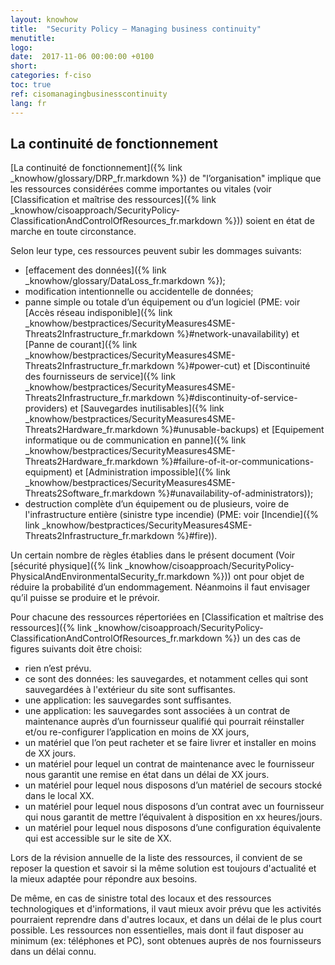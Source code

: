 ```yaml
---
layout: knowhow
title:  "Security Policy – Managing business continuity"
menutitle:
logo:
date:  2017-11-06 00:00:00 +0100
short:
categories: f-ciso
toc: true
ref: cisomanagingbusinesscontinuity
lang: fr
---
```

## La continuité de fonctionnement

[La continuité de fonctionnement]({% link _knowhow/glossary/DRP_fr.markdown %}) de "l’organisation" implique que les ressources considérées comme importantes ou vitales (voir [Classification et maîtrise des ressources]({% link _knowhow/cisoapproach/SecurityPolicy-ClassificationAndControlOfResources_fr.markdown %})) soient en état de marche en toute circonstance.

Selon leur type, ces ressources peuvent subir les dommages suivants:

* [effacement des données]({% link _knowhow/glossary/DataLoss_fr.markdown %});
* modification intentionnelle ou accidentelle de données;
* panne simple ou totale d’un équipement ou d’un logiciel (PME: voir [Accès réseau indisponible]({% link _knowhow/bestpractices/SecurityMeasures4SME-Threats2Infrastructure_fr.markdown %}#network-unavailability) et [Panne de courant]({% link _knowhow/bestpractices/SecurityMeasures4SME-Threats2Infrastructure_fr.markdown %}#power-cut) et [Discontinuité des fournisseurs de service]({% link _knowhow/bestpractices/SecurityMeasures4SME-Threats2Infrastructure_fr.markdown %}#discontinuity-of-service-providers) et [Sauvegardes inutilisables]({% link _knowhow/bestpractices/SecurityMeasures4SME-Threats2Hardware_fr.markdown %}#unusable-backups) et [Equipement informatique ou de communication en panne]({% link _knowhow/bestpractices/SecurityMeasures4SME-Threats2Hardware_fr.markdown %}#failure-of-it-or-communications-equipment) et [Administration impossible]({% link _knowhow/bestpractices/SecurityMeasures4SME-Threats2Software_fr.markdown %}#unavailability-of-administrators));
* destruction complète d’un équipement ou de plusieurs, voire de l'infrastructure entière (sinistre type incendie) (PME: voir  [Incendie]({% link _knowhow/bestpractices/SecurityMeasures4SME-Threats2Infrastructure_fr.markdown %}#fire)).

Un certain nombre de règles établies dans le présent document (Voir [sécurité physique]({% link _knowhow/cisoapproach/SecurityPolicy-PhysicalAndEnvironmentalSecurity_fr.markdown %})) ont pour objet de réduire la probabilité d’un endommagement. Néanmoins il faut envisager qu’il puisse se produire et le prévoir.

Pour chacune des ressources répertoriées en [Classification et maîtrise des ressources]({% link _knowhow/cisoapproach/SecurityPolicy-ClassificationAndControlOfResources_fr.markdown %}) un des cas de figures suivants doit être choisi:

* rien n’est prévu.
* ce sont des données: les sauvegardes, et notamment celles qui sont sauvegardées à l'extérieur du site sont suffisantes.
* une application: les sauvegardes sont suffisantes.
* une application: les sauvegardes sont associées à un contrat de maintenance auprès d’un fournisseur qualifié qui pourrait réinstaller et/ou re-configurer l’application en moins de XX jours,
* un matériel que l’on peut racheter et se faire livrer et installer en moins de XX jours.
* un matériel pour lequel un contrat de maintenance avec le fournisseur nous garantit une remise en état dans un délai de XX jours.
* un matériel pour lequel nous disposons d’un matériel de secours stocké dans le local XX.
* un matériel pour lequel nous disposons d’un contrat avec un fournisseur qui nous garantit de mettre l’équivalent à disposition en xx heures/jours.
* un matériel pour lequel nous disposons d’une configuration équivalente qui est accessible sur le site de XX.

Lors de la révision annuelle de la liste des ressources, il convient de se reposer la question et savoir si la même solution est toujours d'actualité et la mieux adaptée pour répondre aux besoins.

De même, en cas de sinistre total des locaux et des ressources technologiques et d'informations, il vaut mieux avoir prévu que les activités pourraient reprendre dans d'autres locaux, et dans un délai de le plus court possible. Les ressources non essentielles, mais dont il faut disposer au minimum (ex: téléphones et PC), sont obtenues auprès de nos fournisseurs dans un délai connu.
